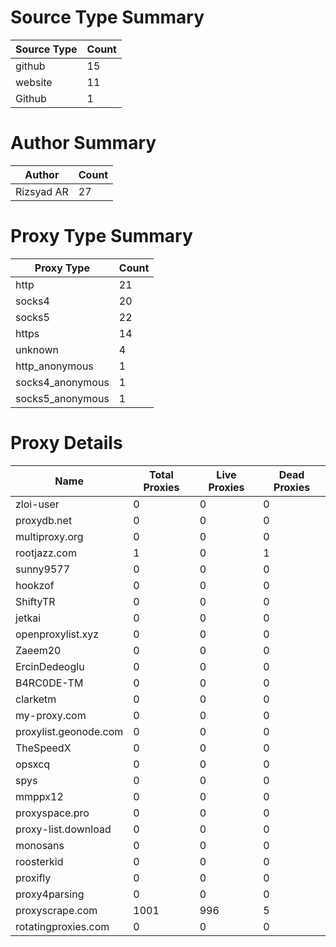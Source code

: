 # Source Type Summary

| Source Type | Count |
|-------------|-------|
| github | 15 |
| website | 11 |
| Github | 1 |


# Author Summary

| Author | Count |
|--------|-------|
| Rizsyad AR | 27 |


# Proxy Type Summary

| Proxy Type | Count |
|------------|-------|
| http | 21 |
| socks4 | 20 |
| socks5 | 22 |
| https | 14 |
| unknown | 4 |
| http_anonymous | 1 |
| socks4_anonymous | 1 |
| socks5_anonymous | 1 |


# Proxy Details

| Name | Total Proxies | Live Proxies | Dead Proxies |
|------|---------------|--------------|---------------|
| zloi-user | 0 | 0 | 0 |
| proxydb.net | 0 | 0 | 0 |
| multiproxy.org | 0 | 0 | 0 |
| rootjazz.com | 1 | 0 | 1 |
| sunny9577 | 0 | 0 | 0 |
| hookzof | 0 | 0 | 0 |
| ShiftyTR | 0 | 0 | 0 |
| jetkai | 0 | 0 | 0 |
| openproxylist.xyz | 0 | 0 | 0 |
| Zaeem20 | 0 | 0 | 0 |
| ErcinDedeoglu | 0 | 0 | 0 |
| B4RC0DE-TM | 0 | 0 | 0 |
| clarketm | 0 | 0 | 0 |
| my-proxy.com | 0 | 0 | 0 |
| proxylist.geonode.com | 0 | 0 | 0 |
| TheSpeedX | 0 | 0 | 0 |
| opsxcq | 0 | 0 | 0 |
| spys | 0 | 0 | 0 |
| mmppx12 | 0 | 0 | 0 |
| proxyspace.pro | 0 | 0 | 0 |
| proxy-list.download | 0 | 0 | 0 |
| monosans | 0 | 0 | 0 |
| roosterkid | 0 | 0 | 0 |
| proxifly | 0 | 0 | 0 |
| proxy4parsing | 0 | 0 | 0 |
| proxyscrape.com | 1001 | 996 | 5 |
| rotatingproxies.com | 0 | 0 | 0 |
